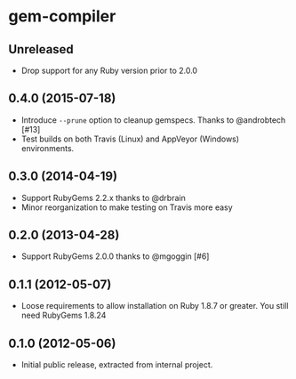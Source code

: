 # gem-compiler

## Unreleased

- Drop support for any Ruby version prior to 2.0.0

## 0.4.0 (2015-07-18)

- Introduce `--prune` option to cleanup gemspecs. Thanks to @androbtech [#13]
- Test builds on both Travis (Linux) and AppVeyor (Windows) environments.

## 0.3.0 (2014-04-19)

- Support RubyGems 2.2.x thanks to @drbrain
- Minor reorganization to make testing on Travis more easy

## 0.2.0 (2013-04-28)

- Support RubyGems 2.0.0 thanks to @mgoggin [#6]

## 0.1.1 (2012-05-07)

- Loose requirements to allow installation on Ruby 1.8.7 or greater. You
  still need RubyGems 1.8.24

## 0.1.0 (2012-05-06)

- Initial public release, extracted from internal project.
